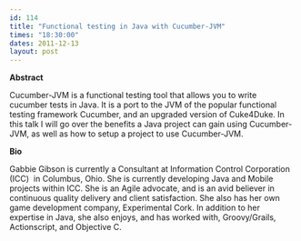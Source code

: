 ```yaml
---
id: 114
title: "Functional testing in Java with Cucumber-JVM"
times: "18:30:00"
dates: 2011-12-13
layout: post
---
```

 **Abstract**

Cucumber-JVM is a functional testing tool that allows you to write cucumber tests in Java. It is a port to the JVM of the popular functional testing framework Cucumber, and an upgraded version of Cuke4Duke. In this talk I will go over the benefits a Java project can gain using Cucumber-JVM, as well as how to setup a project to use Cucumber-JVM.

**Bio**

Gabbie Gibson is currently a Consultant at Information Control Corporation (ICC)&nbsp; in Columbus, Ohio. She is currently developing Java and Mobile projects within ICC. She is an Agile advocate, and is an avid believer in continuous quality delivery and client satisfaction. She also has her own game development company, Experimental Cork. In addition to her expertise in Java, she also enjoys, and has worked with, Groovy/Grails, Actionscript, and Objective C.

